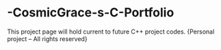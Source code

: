 # -CosmicGrace-s-C-Portfolio
This project page will hold current to future C++ project codes. {Personal project – All rights reserved}
